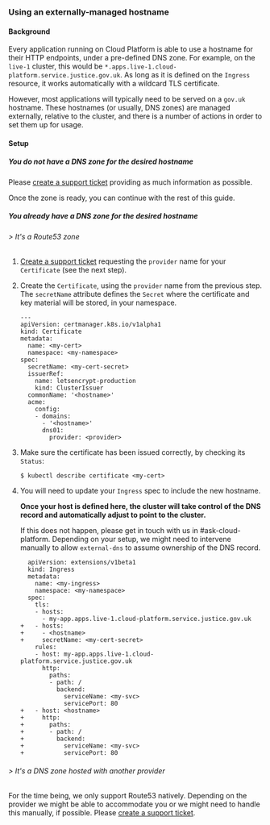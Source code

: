 ### Using an externally-managed hostname

#### Background
Every application running on Cloud Platform is able to use a hostname for their
HTTP endpoints, under a pre-defined DNS zone. For example, on the `live-1`
cluster, this would be `*.apps.live-1.cloud-platform.service.justice.gov.uk`. As
long as it is defined on the `Ingress` resource, it works automatically with a
wildcard TLS certificate.

However, most applications will typically need to be served on a `gov.uk`
hostname. These hostnames (or usually, DNS zones) are managed externally,
relative to the cluster, and there is a number of actions in order to set them
up for usage.

#### Setup

##### You do not have a DNS zone for the desired hostname
Please [create a support ticket](http://goo.gl/msfGiS) providing as much
information as possible.

Once the zone is ready, you can continue with the rest of this guide.

##### You already have a DNS zone for the desired hostname

###### > It's a Route53 zone
1. [Create a support ticket](http://goo.gl/msfGiS) requesting the `provider`
name for your `Certificate` (see the next step).

2. Create the `Certificate`, using the `provider` name from the previous step.
The `secretName` attribute defines the `Secret` where the certificate and key
material will be stored, in your namespace.

   ```
   ---
   apiVersion: certmanager.k8s.io/v1alpha1
   kind: Certificate
   metadata:
     name: <my-cert>
     namespace: <my-namespace>
   spec:
     secretName: <my-cert-secret>
     issuerRef:
       name: letsencrypt-production
       kind: ClusterIssuer
     commonName: '<hostname>'
     acme:
       config:
       - domains:
         - '<hostname>'
         dns01:
           provider: <provider>
   ```

3. Make sure the certificate has been issued correctly, by checking its `Status`:

   ```
   $ kubectl describe certificate <my-cert>
   ```

4. You will need to update your `Ingress` spec to include the new hostname.

   **Once your host is defined here, the cluster will take control of the DNS record and automatically adjust to point to the cluster.**

   If this does not happen, please get in touch with us in #ask-cloud-platform. Depending on your setup, we might need to
   intervene manually to allow `external-dns` to assume ownership of the DNS record.


   ```
     apiVersion: extensions/v1beta1
     kind: Ingress
     metadata:
       name: <my-ingress>
       namespace: <my-namespace>
     spec:
       tls:
       - hosts:
         - my-app.apps.live-1.cloud-platform.service.justice.gov.uk
   +   - hosts:
   +     - <hostname>
   +     secretName: <my-cert-secret>
       rules:
       - host: my-app.apps.live-1.cloud-platform.service.justice.gov.uk
         http:
           paths:
           - path: /
             backend:
               serviceName: <my-svc>
               servicePort: 80
   +   - host: <hostname>
   +     http:
   +       paths:
   +       - path: /
   +         backend:
   +           serviceName: <my-svc>
   +           servicePort: 80
   ```

###### > It's a DNS zone hosted with another provider
For the time being, we only support Route53 natively. Depending on the provider
we might be able to accommodate you or we might need to handle this manually, if possible.
Please [create a support ticket](http://goo.gl/msfGiS).
